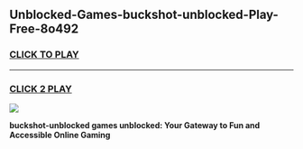 
## Unblocked-Games-buckshot-unblocked-Play-Free-8o492
<h3>
<a href="https://premium76.site?title=buckshot-unblocked&ref=20M">CLICK TO PLAY</a></h3>
<hr>

<h3>
<a href="https://premium76.site?title=buckshot-unblocked&ref=20M">CLICK 2 PLAY</a>
  
</h3>

<a href="https://premium76.site?title=buckshot-unblocked&ref=19M"><img src="https://clearcache.store/games.png"></a>


**buckshot-unblocked games unblocked: Your Gateway to Fun and Accessible Online Gaming**
